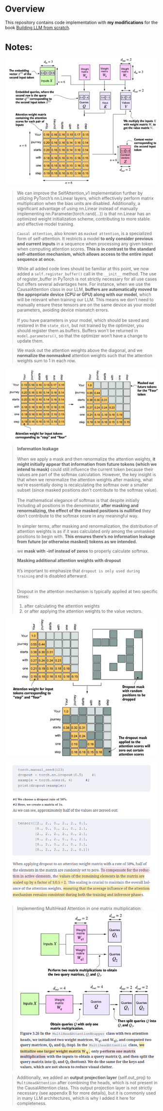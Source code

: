# Overview
This repository contains code implementation with **my modifications** for the book [Building LLM from scratch](https://github.com/rasbt/LLMs-from-scratch).

# Notes:

![alt text](assets/image.png)

> We can improve the SelfAttention_v1 implementation further by utilizing PyTorch’s nn.Linear layers, which effectively perform matrix multiplication when the bias units are disabled. Additionally, a significant advantage of using nn.Linear instead of manually implementing nn.Parameter(torch.rand(...)) is that nn.Linear has an optimized weight initialization scheme, contributing to more stable and effective model training.

> `Causal attention`, also known as `masked attention`, is a specialized form of self-attention. It restricts a model **to only consider previous and current inputs** in a sequence when processing any given token when computing attention scores. **This is in contrast to the standard self-attention mechanism, which allows access to the entire input sequence at once.**

> While all added code lines should be familiar at this point, we now added a `self.register_buffer()` call in the `__init__` method. The use of register_buffer in PyTorch is not strictly necessary for all use cases but offers several advantages here. For instance, when we use the CausalAttention class in our LLM, **buffers are automatically moved to the appropriate device (CPU or GPU) along with our model**, which will be relevant when training our LLM. This means we don’t need to manually ensure these tensors are on the same device as your model parameters, avoiding device mismatch errors.<br><br>
If you have parameters in your model, which should be saved and restored in the `state_dict`, but not trained by the optimizer, you should register them as buffers.
Buffers won’t be returned in `model.parameters()`, so that the optimizer won’t have a change to update them.

> We mask out the attention weights above the diagonal, and we **normalize the nonmasked** attention weights such that the attention weights sum to 1 in each row.

![alt text](assets/image2.png)

> **Information leakage** <br><br>
When we apply a mask and then renormalize the attention weights, **it might initially appear that information from future tokens (which we intend to mask)** could still influence the current token because their values are part of the softmax calculation. However, the key insight is that when we renormalize the attention weights after masking, what we’re essentially doing is recalculating the softmax over a smaller subset (since masked positions don’t contribute to the softmax value). <br><br>
The mathematical elegance of softmax is that despite initially including all positions in the denominator, **after masking and renormalizing, the effect of the masked positions is nullified** they don’t contribute to the softmax score in any meaningful way. <br> <br>
In simpler terms, after masking and renormalization, the distribution of attention weights is as if it was calculated only among the unmasked positions to begin with. **This ensures there’s no information leakage from future (or otherwise masked) tokens as we intended.**

> we **mask with -inf instead of zeros** to properly calculate softmax.

> **Masking additional attention weights with dropout**<br><br>
 It’s important to emphasize that `dropout is only used during training` and is disabled afterward.<br><br>  
Dropout in the attention mechanism is typically applied at two specific times: 
>1. after calculating the attention weights 
>2. or after applying the attention weights to the value vectors.

![alt text](assets/image3.png)

![alt text](assets/image4.png)

> Implementing MultiHead Attention in one matrix multiplication:
![alt text](assets/image5.png)

>Additionally, we added an **output projection layer** (self.out_proj) to `MultiHeadAttention` after combining the heads, which is not present in the CausalAttention class. This output projection layer is not strictly necessary (see appendix B for more details), but it is commonly used in many LLM architectures, which is why I added it here for completeness.